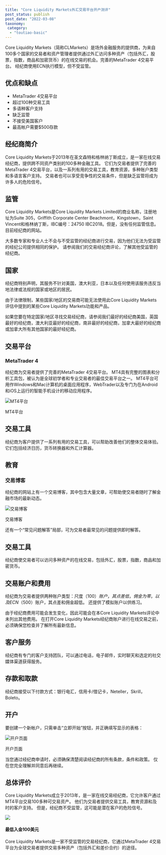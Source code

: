 ```yaml
---
title: "Core Liquidity Markets外汇交易平台开户测评"
post_status: publish
post_date: "2022-03-08"
taxonomy:
 category: 
  - "toutiao-basic"
---
```


Core Liquidity Markets（简称CLMarkets）是场外金融服务的提供商，为来自100多个国家的交易者和资产管理者提供通过外汇访问多种资产（包括外汇，股票，指数，商品和加密货币）的在线交易的机会。完善的MetaTrader 4交易平台。 经纪商使用ECN执行模型，但不受监管。

## 优点和缺点
- MetaTrader 4交易平台
- 超过100种交易工具
- 多语种客户支持
- 缺乏监管
- 不接受美国客户
- 最高帐户需要$500存款


## 经纪商简介

Core Liquidity Markets于2013年在圣文森特和格林纳丁斯成立，是一家在线交易经纪商，提供跨不同资产类别的100多种金融工具。 它们为交易者提供了完善的MetaTrader 4交易平台，以及一系列有用的交易工具，教育资源，多种账户类型和多语言客户支持。 交易者也可以享受竞争性的交易条件，但是缺乏监管将成为许多人的危险信号。

## 监管

Core Liquidity Markets是Core Liquidity Markets Limited的商业名称，注册地址为Suite 305，Griffith Corporate Center Beachmont，Kingstown，Saint Vincent和格林纳丁斯，IBC编号：24750 IBC2018。但是，没有任何监管信息。目前经纪商的网站。

大多数专家和专业人士不会与不受监管的经纪商进行交易，因为他们无法为受监管的经纪公司提供相同的保护。 请参阅我们的交易经纪商评论，了解其他受监管的经纪商。

## 国家

经纪商特别声明，其服务不针对美国，澳大利亚，日本以及任何使用该服务违反当地法律或法规的国家或地区的居民。

由于法律限制，某些国家/地区的交易商可能无法使用此Core Liquidity Markets评估中提到的某些Core Liquidity Markets功能和产品。

如果您要在特定国家/地区寻找交易经纪商，请参阅我们最好的经纪商美国，英国最好的经纪商，澳大利亚最好的经纪商，南非最好的经纪商，加拿大最好的经纪商或加拿大所有其他国家的最好经纪商。

## 交易平台

### **MetaTrader 4**

经纪商为交易者提供了完善的MetaTrader 4交易平台。 MT4具有完整的图表和分析工具包，被认为是全球初学者和专业交易者的最佳交易平台之一。 MT4平台可用作Windows和Mac计算机的桌面应用程序，WebTrader以及专门为在Android和iOS上运行的智能手机设计的移动应用程序。

![MT4平台](https://cdn.fendou.la/funstoutiao/2020/11/Core-Liquidity-Markets-Review-MT4-Platform-1024x418.jpg "MT4平台")

MT4平台

## 交易工具

经纪商为客户提供了一系列有用的交易工具，可以帮助改善他们的整体交易体验。 它们包括经济日历，货币转换器和外汇计算器。

## 教育

### **交易博客**

经纪商的网站上有一个交易博客，其中包含大量文章，可帮助使交易者随时了解金融市场的最新动态。

![交易博客](https://cdn.fendou.la/funstoutiao/2020/11/Core-Liquidity-Markets-Review-Trading-Blog.jpg "交易博客")

交易博客

还有一个“常见问题解答”局部，可为交易者最常见的问题提供即时解答。

## 交易工具

经纪商使交易者可以访问多种资产的在线交易，包括外汇，股票，指数，商品和加密货币。

## 交易账户和费用

经纪商为交易者提供两种账户类型：尺度（$100）账户，其点差低，佣金为零，以及ECN（$500）账户，其点差和佣金超低。 还提供了模拟账户以供练习。

由于经纪商费用可能会发生变化，因此可能会在本Core Liquidity Markets评论中未列出其他费用。 在打开Core Liquidity Markets经纪商账户进行在线交易之前，必须确保您检查并了解所有最新信息。

## 客户服务

经纪商有专门的客户支持团队，可以通过电话，电子邮件，实时聊天和选定的社交媒体渠道获得服务。

## 存款和取款

经纪商接受以下付款方式：银行电汇，信用卡/借记卡，Neteller，Skrill，Boleto。

## 开户

要创建一个新帐户，只需单击“立即开始”按钮，并正确填写显示的表格：

![开户页面](https://cdn.fendou.la/funstoutiao/2020/11/Core-Liquidity-Markets-Review-Account-Opening-Page-1-411x1024.jpg "开户页面")

开户页面

当您通过经纪商申请时，必须确保清楚阅读经纪商的所有条款，条件和政策。 仅在您完全理解并同意后再继续。

## 总体评价

Core Liquidity Markets成立于2013年，是一家在线交易经纪商，它允许客户通过MT4平台交易100多种可交易资产。 他们为交易者提供交易工具，教育资源和及时的客户支持。 但是，经纪商不受监管，这可能是潜在客户的危险信号。

![](https://cdn.fendou.la/funstoutiao/2020/11/Core-Liquidity-Markets-Logo.png)

#### 最低入金100美元

Core Liquidity Markets是一家不受监管的交易经纪商，它通过MetaTrader 4交易平台为全球交易者提供交易多种资产（包括外汇和差价合约）的途径。
